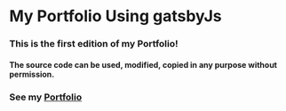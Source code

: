 # My Portfolio Using gatsbyJs

### This is the first edition of my Portfolio!

#### The source code can be used, modified, copied in any purpose without permission.

### See my [Portfolio](https://ryanriaz.netlify.app/)
